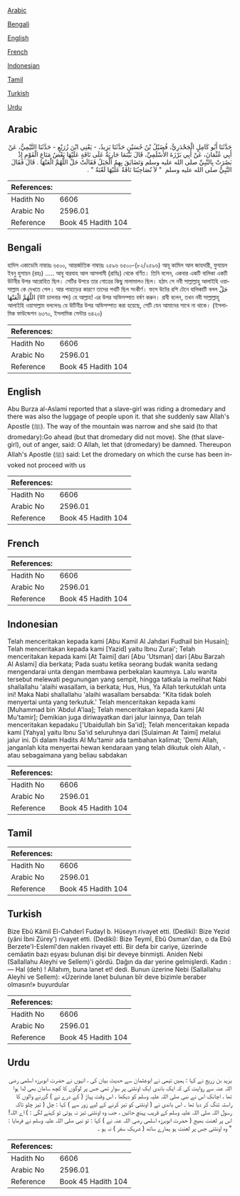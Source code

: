 [Arabic](#arabic)

[Bengali](#bengali)

[English](#english)

[French](#french)

[Indonesian](#indonesian)

[Tamil](#tamil)

[Turkish](#turkish)

[Urdu](#urdu)

## Arabic


<div dir="rtl" lang="ar" style={{fontSize:'larger',backgroundColor:'#f8f9fa',padding:20}}>
حَدَّثَنَا أَبُو كَامِلٍ الْجَحْدَرِيُّ، فُضَيْلُ بْنُ حُسَيْنٍ حَدَّثَنَا يَزِيدُ، - يَعْنِي ابْنَ زُرَيْعٍ - حَدَّثَنَا التَّيْمِيُّ، عَنْ أَبِي عُثْمَانَ، عَنْ أَبِي بَرْزَةَ الأَسْلَمِيِّ، قَالَ بَيْنَمَا جَارِيَةٌ عَلَى نَاقَةٍ عَلَيْهَا بَعْضُ مَتَاعِ الْقَوْمِ إِذْ بَصُرَتْ بِالنَّبِيِّ صلى الله عليه وسلم وَتَضَايَقَ بِهِمُ الْجَبَلُ فَقَالَتْ حَلْ اللَّهُمَّ الْعَنْهَا ‏.‏ قَالَ فَقَالَ النَّبِيُّ صلى الله عليه وسلم ‏ "‏ لاَ تُصَاحِبُنَا نَاقَةٌ عَلَيْهَا لَعْنَةٌ ‏"‏ ‏.‏
</div>
<div style={{backgroundColor:'#f8f9fa',padding:20, marginBottom: 10}}><table> <thead> <tr> <th>References:</th> <th></th> </tr> </thead> <tbody><tr><td>Hadith No</td><td>6606</td></tr><tr><td>Arabic No</td><td>2596.01</td></tr><tr><td>Reference</td><td>Book 45 Hadith 104</td></tr></tbody></table></div>

## Bengali


<div dir="ltr" lang="bn" style={{fontSize:'larger',backgroundColor:'#f8f9fa',padding:20}}>
হাদিস একাডেমি নাম্বারঃ ৬৫০০, আন্তর্জাতিক নাম্বারঃ ২৫৯৬ ৬৫০০-(৮২/২৫৯৬) আবূ কামিল আল জাহদারী, ফুযায়ল ইবনু হুসায়ন (রহঃ) ..... আবু বারযাহ আল আসলামী (রাযিঃ) থেকে বর্ণিত। তিনি বলেন, একবার একটি বালিকা একটি উটনীর উপর আরোহিত ছিল। সেটির উপরে তার গোত্রের কিছু মালামালও ছিল। হঠাৎ সে নবী সাল্লাল্লাহু আলাইহি ওয়াসাল্লাম কে দেখতে পেল। আর পাহাড়ের কারণে তাদের পথটি ছিল সংকীর্ণ। ফলে উটের রশি টেনে বালিকাটি বলল حَلْ اللَّهُمَّ الْعَنْهَا (উট চালনার শব্দ) হে আল্লাহ! এর উপর অভিসম্পাত বর্ষণ করুন। রাবী বলেন, তখন নবী সাল্লাল্লাহু আলাইহি ওয়াসাল্লাম বললেনঃ যে উটিনীর উপর অভিসম্পাত করা হয়েছে, সেটি যেন আমাদের সাথে না থাকে। (ইসলামিক ফাউন্ডেশন ৬৩৭০, ইসলামিক সেন্টার ৬৪২০)
</div>
<div style={{backgroundColor:'#f8f9fa',padding:20, marginBottom: 10}}><table> <thead> <tr> <th>References:</th> <th></th> </tr> </thead> <tbody><tr><td>Hadith No</td><td>6606</td></tr><tr><td>Arabic No</td><td>2596.01</td></tr><tr><td>Reference</td><td>Book 45 Hadith 104</td></tr></tbody></table></div>

## English


<div dir="ltr" lang="en" style={{fontSize:'larger',backgroundColor:'#f8f9fa',padding:20}}>
Abu Burza al-Aslami reported that a slave-girl was riding a dromedary and there was also the luggage of people upon it. that she suddenly saw Allah's Apostle (ﷺ). The way of the mountain was narrow and she said (to that dromedary):Go ahead (but that dromedary did not move). She (that slave-girl), out of anger, said: O Allah, let that (dromedary) be damned. Thereupon Allah's Apostle (ﷺ) said: Let the dromedary on which the curse has been invoked not proceed with us
</div>
<div style={{backgroundColor:'#f8f9fa',padding:20, marginBottom: 10}}><table> <thead> <tr> <th>References:</th> <th></th> </tr> </thead> <tbody><tr><td>Hadith No</td><td>6606</td></tr><tr><td>Arabic No</td><td>2596.01</td></tr><tr><td>Reference</td><td>Book 45 Hadith 104</td></tr></tbody></table></div>

## French


<div dir="ltr" lang="fr" style={{fontSize:'larger',backgroundColor:'#f8f9fa',padding:20}}>

</div>
<div style={{backgroundColor:'#f8f9fa',padding:20, marginBottom: 10}}><table> <thead> <tr> <th>References:</th> <th></th> </tr> </thead> <tbody><tr><td>Hadith No</td><td>6606</td></tr><tr><td>Arabic No</td><td>2596.01</td></tr><tr><td>Reference</td><td>Book 45 Hadith 104</td></tr></tbody></table></div>

## Indonesian


<div dir="ltr" lang="id" style={{fontSize:'larger',backgroundColor:'#f8f9fa',padding:20}}>
Telah menceritakan kepada kami [Abu Kamil Al Jahdari Fudhail bin Husain]; Telah menceritakan kepada kami [Yazid] yaitu Ibnu Zurai'; Telah menceritakan kepada kami [At Taimi] dari [Abu 'Utsman] dari [Abu Barzah Al Aslami] dia berkata; Pada suatu ketika seorang budak wanita sedang mengendarai unta dengan membawa perbekalan kaumnya. Lalu wanita tersebut melewati pegunungan yang sempit, hingga tatkala ia melihat Nabi shallallahu 'alaihi wasallam, ia berkata; Hus, Hus, Ya Allah terkutuklah unta ini! Maka Nabi shallallahu 'alaihi wasallam bersabda: "Kita tidak boleh menyertai unta yang terkutuk.' Telah menceritakan kepada kami [Muhammad bin 'Abdul A'laa]; Telah menceritakan kepada kami [Al Mu'tamir]; Demikian juga diriwayatkan dari jalur lainnya, Dan telah menceritakan kepadaku ['Ubaidullah bin Sa'id]; Telah menceritakan kepada kami [Yahya] yaitu Ibnu Sa'id seluruhnya dari [Sulaiman At Taimi] melalui jalur ini. Di dalam Hadits Al Mu'tamir ada tambahan kalimat; 'Demi Allah, janganlah kita menyertai hewan kendaraan yang telah dikutuk oleh Allah, -atau sebagaimana yang beliau sabdakan
</div>
<div style={{backgroundColor:'#f8f9fa',padding:20, marginBottom: 10}}><table> <thead> <tr> <th>References:</th> <th></th> </tr> </thead> <tbody><tr><td>Hadith No</td><td>6606</td></tr><tr><td>Arabic No</td><td>2596.01</td></tr><tr><td>Reference</td><td>Book 45 Hadith 104</td></tr></tbody></table></div>

## Tamil


<div dir="ltr" lang="ta" style={{fontSize:'larger',backgroundColor:'#f8f9fa',padding:20}}>

</div>
<div style={{backgroundColor:'#f8f9fa',padding:20, marginBottom: 10}}><table> <thead> <tr> <th>References:</th> <th></th> </tr> </thead> <tbody><tr><td>Hadith No</td><td>6606</td></tr><tr><td>Arabic No</td><td>2596.01</td></tr><tr><td>Reference</td><td>Book 45 Hadith 104</td></tr></tbody></table></div>

## Turkish


<div dir="ltr" lang="tr" style={{fontSize:'larger',backgroundColor:'#f8f9fa',padding:20}}>
Bize Ebû Kâmil El-Cahderî Fudayl b. Hüseyn rivayet etti. (Dediki): Bize Yezid (yâni İbni Zürey') rivayet etti. (Dediki): Bize Teymî, Ebû Osman'dan, o da Ebû Berzete'I-Eslemî'den naklen rivayet etti. Bir defa bir cariye, üzerinde cemâatin bazı eşyası bulunan dişi bir deveye binmişti. Aniden Nebi (Sallallahu Aleyhi ve Sellem)'i gördü. Dağın da dar yerine gelmişlerdi. Kadın : — Hal (deh) ! Allahım, buna lanet et! dedi. Bunun üzerine Nebi (Sallallahu Aleyhi ve Sellem): «Üzerinde lanet bulunan bîr deve bizimle beraber olmasın!» buyurdular
</div>
<div style={{backgroundColor:'#f8f9fa',padding:20, marginBottom: 10}}><table> <thead> <tr> <th>References:</th> <th></th> </tr> </thead> <tbody><tr><td>Hadith No</td><td>6606</td></tr><tr><td>Arabic No</td><td>2596.01</td></tr><tr><td>Reference</td><td>Book 45 Hadith 104</td></tr></tbody></table></div>

## Urdu


<div dir="rtl" lang="ur" style={{fontSize:'larger',backgroundColor:'#f8f9fa',padding:20}}>
یزید بن زریع نے کہا : ہمیں تیمی نے ابوعثمان سے حدیث بیان کی ، انہوں نے حضرت ابوبرزہ اسلمی رضی اللہ عنہ سے روایت کی کہ ایک باندی ایک اونٹنی پر سوار تھی جس پر لوگوں کا کچھ سامان بھی لدا ہوا تھا ، اچانک اس نے نبی صلی اللہ علیہ وسلم کو دیکھا ، اس وقت پہاڑ ( کے درے نے ) گزرنے والوں کا راستہ تنگ کر دیا تھا ۔ اس باندی نے ( اونٹنی کو تیز کرنے کے لیے زور سے ) کہا : چل ( تیز چلو تاکہ رسول اللہ صلی اللہ علیہ وسلم کے قریب پہنچ جائیں ، جب وہ اونٹنی تیز نہ ہوئی تو کہنے لگی : ) اے اللہ! اس پر لعنت بھیج ( حضرت ابوبرزہ اسلمی رضی اللہ عنہ نے ) کہا : تو نبی صلی اللہ علیہ وسلم نے فرمایا : " وہ اونٹنی جس پر لعنت ہو ہمارے ساتھ ( شریک سفر ) نہ ہو ۔
</div>
<div style={{backgroundColor:'#f8f9fa',padding:20, marginBottom: 10}}><table> <thead> <tr> <th>References:</th> <th></th> </tr> </thead> <tbody><tr><td>Hadith No</td><td>6606</td></tr><tr><td>Arabic No</td><td>2596.01</td></tr><tr><td>Reference</td><td>Book 45 Hadith 104</td></tr></tbody></table></div>